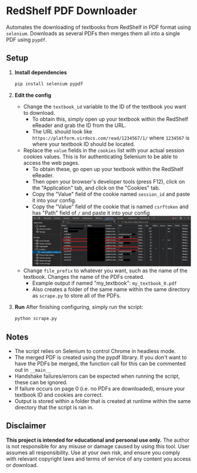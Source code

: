 # RedShelf PDF Downloader

Automates the downloading of textbooks from RedShelf in PDF format using `selenium`. Downloads as several PDFs then merges them all into a single PDF using `pypdf`.

## Setup

1. **Install dependencies**

   ```bash
   pip install selenium pypdf
   ```

2. **Edit the config**
    * Change the `textbook_id` variable to the ID of the textbook you want to download.
        - To obtain this, simply open up your textbook within the RedShelf eReader and grab the ID from the URL. 
        - The URL should look like `https://platform.virdocs.com/read/1234567/1/` where `1234567` is where your textbook ID should be located.
    * Replace the `value` fields in the `cookies` list with your actual session cookies values. This is for authenticating Selenium to be able to access the web pages.
        - To obtain these, go open up your textbook within the RedShelf eReader.
        - Then open your browser's developer tools (press F12), click on the "Application" tab, and click on the "Cookies" tab.
        - Copy the "Value" field of the cookie named `session_id` and paste it into your config. 
        - Copy the "Value" field of the cookie that is named `csrftoken` and has "Path" field of `/` and paste it into your config 
        ![Screenshot of Cookies tab](cookies.png)
    * Change `file_prefix` to whatever you want, such as the name of the textbook. Changes the name of the PDFs created.
        - Example output if named "my_textbook": `my_textbook_0.pdf`
        - Also creates a folder of the same name within the same directory as `scrape.py` to store all of the PDFs.

4. **Run**
   After finishing configuring, simply run the script:
   ```bash
   python scrape.py
   ```

## Notes

- The script relies on Selenium to control Chrome in headless mode.
- The merged PDF is created using the pypdf library. If you don't want to have the PDFs be merged, the function call for this can be commented out in `__main__`
- Handshake failures/errors can be expected when running the script, these can be ignored.
- If failure occurs on page 0 (i.e. no PDFs are downloaded), ensure your textbook ID and cookies are correct.
- Output is stored within a folder that is created at runtime within the same directory that the script is ran in. 

## Disclaimer

**This project is intended for educational and personal use only.** The author is not responsible for any misuse or damage caused by using this tool. User assumes all responsibility. Use at your own risk, and ensure you comply with relevant copyright laws and terms of service of any content you access or download.
